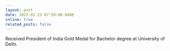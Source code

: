 ```yaml
---
layout: post
date: 2022-01-23 07:59:00-0400
inline: true
related_posts: false
---
```


Received President of India Gold Medal for Bachelor degree at University of Delhi. 